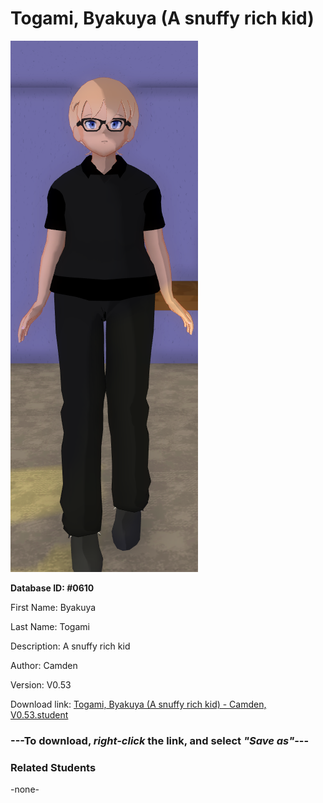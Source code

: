 # Togami, Byakuya (A snuffy rich kid)

<img src="../../Files/Images/Togami, Byakuya (A snuffy rich kid).png" title="Togami, Byakuya (A snuffy rich kid) - Camden, V0.53">

**Database ID: #0610**

First Name: Byakuya

Last Name: Togami

Description: A snuffy rich kid

Author: Camden

Version: V0.53

Download link: <a href="https://raw.githubusercontent.com/Arbiter1223/Daigaku-Gurashi-Custom-Students/master/Files/Student%20Files/Togami%2C%20Byakuya%20(A%20snuffy%20rich%20kid)%20-%20Camden%2C%20V0.53.student">Togami, Byakuya (A snuffy rich kid) - Camden, V0.53.student</a>

### ---**To download, _right-click_ the link, and select _"Save as"_**---

### Related Students

-none-
